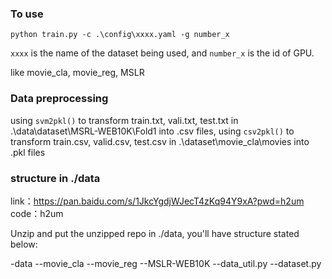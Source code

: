 ### To use

```
python train.py -c .\config\xxxx.yaml -g number_x
```
`xxxx` is the name of the dataset being used, and `number_x` is the id of GPU.

like movie_cla, movie_reg, MSLR

### Data preprocessing

using `svm2pkl()` to transform train.txt, vali.txt, test.txt in .\data\dataset\MSRL-WEB10K\Fold1 into .csv files, using `csv2pkl()` to transform train.csv, valid.csv, test.csv in .\dataset\movie_cla\movies into .pkl files


### structure in ./data

link：https://pan.baidu.com/s/1JkcYgdjWJecT4zKq94Y9xA?pwd=h2um 
code：h2um 

Unzip and put the unzipped repo in ./data, you'll have structure stated below:

-data
--movie_cla
--movie_reg
--MSLR-WEB10K
--data_util.py
--dataset.py